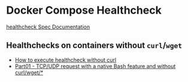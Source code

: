 # Docker Compose Healthcheck

[healthcheck Spec Documentation](https://github.com/compose-spec/compose-spec/blob/main/spec.md#healthcheck)

## Healthchecks on containers without `curl`/`wget`
- [How to execute healthcheck without curl](https://github.com/dart-lang/dart-docker/issues/58)
- [Part01 - TCP/UDP request with a native Bash feature and without curl/wget/*](https://medium.com/bash-tips-and-tricks/part01-tcp-udp-request-with-a-native-bash-feature-and-without-curl-wget-9dcef59c30aa)

